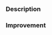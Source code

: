 <!-- First of all, thanks for taking your time! -->

### Description
<!-- Description of what you've done -->

### Improvement
<!-- Describe why what you've changed is good -->
<!-- If your pull request fix an issue, attach your issue here -->
